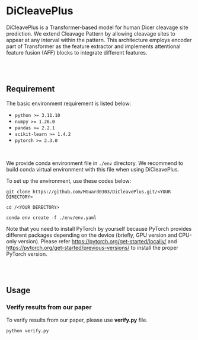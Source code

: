 # DiCleavePlus

DiCleavePlus is a Transformer-based model for human Dicer cleavage site prediction. We extend Cleavage Pattern by allowing cleavage sites to appear at any interval within the pattern. This architecture employs encoder part of Transformer as the feature extractor and implements attentional feature fusion (AFF) blocks to integrate different features.

<br>
<br>

## Requirement
The basic environment requirement is listed below:
* `python >= 3.11.10`
* `numpy >= 1.26.0`
* `pandas >= 2.2.1`
* `scikit-learn >= 1.4.2`
* `pytorch >= 2.3.0`

<br>

We provide conda environment file in `./env` directory. We recommend to build conda virtual environment with this file when using DiCleavePlus.

To set up the environment, use these codes below:

`git clone https://github.com/MGuard0303/DiCleavePlus.git/<YOUR DIRECTORY>`

`cd /<YOUR DERECTORY>`

`conda env create -f ./env/env.yaml`

Note that you need to install PyTorch by yourself because PyTorch provides different packages depending on the device (briefly, GPU version and CPU-only version). Please refer https://pytorch.org/get-started/locally/ and https://pytorch.org/get-started/previous-versions/ to install the proper PyTorch version.

<br>
<br>

## Usage

### Verify results from our paper

To verify results from our paper, please use **verify.py** file.

`python verify.py`
